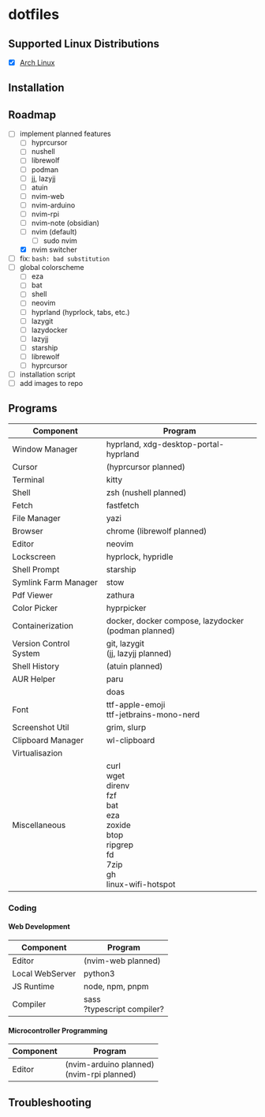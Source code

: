 # dotfiles
## Supported Linux Distributions
- [x] [Arch Linux](https://wiki.archlinux.org/title/Arch_Linux)
## Installation

## Roadmap
- [ ] implement planned features
  - [ ] hyprcursor
  - [ ] nushell
  - [ ] librewolf
  - [ ] podman
  - [ ] jj, lazyjj
  - [ ] atuin
  - [ ] nvim-web
  - [ ] nvim-arduino
  - [ ] nvim-rpi
  - [ ] nvim-note (obsidian)
  - [ ] nvim (default)
    - [ ] sudo nvim
  - [x] nvim switcher
- [ ] fix: `bash: bad substitution`
- [ ] global colorscheme
  -  [ ] eza
  -  [ ] bat
  -  [ ] shell
  -  [ ] neovim
  -  [ ] hyprland (hyprlock, tabs, etc.)
  -  [ ] lazygit
  -  [ ] lazydocker
  -  [ ] lazyjj
  -  [ ] starship
  -  [ ] librewolf
  -  [ ] hyprcursor
-  [ ] installation script
-  [ ] add images to repo
## Programs
| Component | Program |
| --- | --- |
| Window Manager | hyprland, xdg-desktop-portal-hyprland |
| Cursor | (hyprcursor planned) |
| Terminal | kitty |
| Shell | zsh (nushell planned) |
| Fetch | fastfetch |
| File Manager | yazi |
| Browser | chrome (librewolf planned) |
| Editor | neovim |
| Lockscreen | hyprlock, hypridle |
| Shell Prompt | starship |
| Symlink Farm Manager | stow |
| Pdf Viewer | zathura |
| Color Picker | hyprpicker |
| Containerization | docker, docker compose, lazydocker<br>(podman planned) |
| Version Control System | git, lazygit<br>(jj, lazyjj planned) |
| Shell History | (atuin planned) |
| AUR Helper | paru |
| | doas |
| Font | ttf-apple-emoji<br>ttf-jetbrains-mono-nerd |
| Screenshot Util | grim, slurp |
| Clipboard Manager | wl-clipboard |
| Virtualisazion | |
| Miscellaneous | curl<br>wget<br>direnv<br>fzf<br>bat<br>eza<br>zoxide<br>btop<br>ripgrep<br>fd<br>7zip<br>gh<br>linux-wifi-hotspot |
### Coding
#### Web Development
| Component | Program |
| --- | --- |
| Editor | (nvim-web planned) |
| Local WebServer | python3 |
| JS Runtime | node, npm, pnpm |
| Compiler | sass<br>?typescript compiler? |
#### Microcontroller Programming
| Component | Program |
| --- | --- |
| Editor | (nvim-arduino planned)<br>(nvim-rpi planned) |
## Troubleshooting

